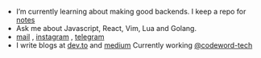 - I’m currently learning about making good backends. I keep a repo for [notes](https://github.com/ps173/personal-notes)
- Ask me about Javascript, React, Vim, Lua and Golang.
- [mail](mailto:prathamsharma173@gmail.com) , [instagram](https://www.instagram.com/unparalleled173/) , [telegram](https://t.me/Spirit_ps17)
- I write blogs at [dev.to](https://dev.to/ps173) and [medium](https://mehmehsloth.medium.com/)
Currently working [@codeword-tech](https://github.com/codeword-tech)
